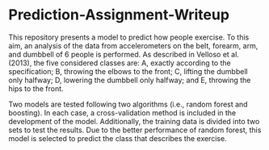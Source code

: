 # Prediction-Assignment-Writeup
This repository presents a model to predict how people exercise. To this aim, an analysis of the data from accelerometers on the belt, forearm, arm, and dumbbell of 6 people is performed. As described in Velloso et al. (2013), the five considered classes are: A, exactly according to the specification; B, throwing the elbows to the front; C, lifting the dumbbell only halfway; D, lowering the dumbbell only halfway; and E, throwing the hips to the front.

Two models are tested following two algorithms (i.e., random forest and boosting). In each case, a cross-validation method is included in the development of the model. Additionally, the training data is divided into two sets to test the results. Due to the better performance of random forest, this model is selected to predict the class that describes the exercise.
